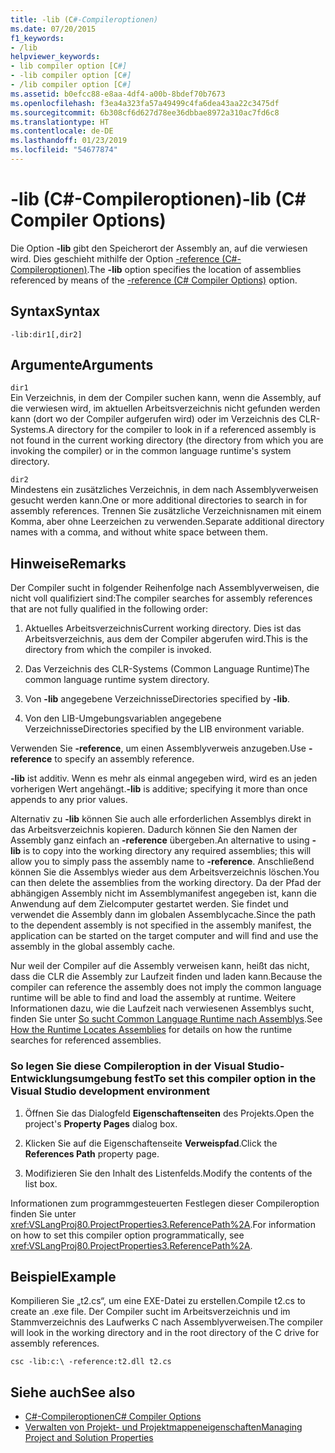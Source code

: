 ```yaml
---
title: -lib (C#-Compileroptionen)
ms.date: 07/20/2015
f1_keywords:
- /lib
helpviewer_keywords:
- lib compiler option [C#]
- -lib compiler option [C#]
- /lib compiler option [C#]
ms.assetid: b0efcc88-e8aa-4df4-a00b-8bdef70b7673
ms.openlocfilehash: f3ea4a323fa57a49499c4fa6dea43aa22c3475df
ms.sourcegitcommit: 6b308cf6d627d78ee36dbbae8972a310ac7fd6c8
ms.translationtype: HT
ms.contentlocale: de-DE
ms.lasthandoff: 01/23/2019
ms.locfileid: "54677874"
---
```

# <a name="-lib-c-compiler-options"></a><span data-ttu-id="0f2d5-102">-lib (C#-Compileroptionen)</span><span class="sxs-lookup"><span data-stu-id="0f2d5-102">-lib (C# Compiler Options)</span></span>
<span data-ttu-id="0f2d5-103">Die Option **-lib** gibt den Speicherort der Assembly an, auf die verwiesen wird. Dies geschieht mithilfe der Option [-reference (C#-Compileroptionen)](../../../csharp/language-reference/compiler-options/reference-compiler-option.md).</span><span class="sxs-lookup"><span data-stu-id="0f2d5-103">The **-lib** option specifies the location of assemblies referenced by means of the [-reference (C# Compiler Options)](../../../csharp/language-reference/compiler-options/reference-compiler-option.md) option.</span></span>  
  
## <a name="syntax"></a><span data-ttu-id="0f2d5-104">Syntax</span><span class="sxs-lookup"><span data-stu-id="0f2d5-104">Syntax</span></span>  
  
```console  
-lib:dir1[,dir2]  
```  
  
## <a name="arguments"></a><span data-ttu-id="0f2d5-105">Argumente</span><span class="sxs-lookup"><span data-stu-id="0f2d5-105">Arguments</span></span>  
 `dir1`  
 <span data-ttu-id="0f2d5-106">Ein Verzeichnis, in dem der Compiler suchen kann, wenn die Assembly, auf die verwiesen wird, im aktuellen Arbeitsverzeichnis nicht gefunden werden kann (dort wo der Compiler aufgerufen wird) oder im Verzeichnis des CLR-Systems.</span><span class="sxs-lookup"><span data-stu-id="0f2d5-106">A directory for the compiler to look in if a referenced assembly is not found in the current working directory (the directory from which you are invoking the compiler) or in the common language runtime's system directory.</span></span>  
  
 `dir2`  
 <span data-ttu-id="0f2d5-107">Mindestens ein zusätzliches Verzeichnis, in dem nach Assemblyverweisen gesucht werden kann.</span><span class="sxs-lookup"><span data-stu-id="0f2d5-107">One or more additional directories to search in for assembly references.</span></span> <span data-ttu-id="0f2d5-108">Trennen Sie zusätzliche Verzeichnisnamen mit einem Komma, aber ohne Leerzeichen zu verwenden.</span><span class="sxs-lookup"><span data-stu-id="0f2d5-108">Separate additional directory names with a comma, and without white space between them.</span></span>  
  
## <a name="remarks"></a><span data-ttu-id="0f2d5-109">Hinweise</span><span class="sxs-lookup"><span data-stu-id="0f2d5-109">Remarks</span></span>  
 <span data-ttu-id="0f2d5-110">Der Compiler sucht in folgender Reihenfolge nach Assemblyverweisen, die nicht voll qualifiziert sind:</span><span class="sxs-lookup"><span data-stu-id="0f2d5-110">The compiler searches for assembly references that are not fully qualified in the following order:</span></span>  
  
1.  <span data-ttu-id="0f2d5-111">Aktuelles Arbeitsverzeichnis</span><span class="sxs-lookup"><span data-stu-id="0f2d5-111">Current working directory.</span></span> <span data-ttu-id="0f2d5-112">Dies ist das Arbeitsverzeichnis, aus dem der Compiler abgerufen wird.</span><span class="sxs-lookup"><span data-stu-id="0f2d5-112">This is the directory from which the compiler is invoked.</span></span>  
  
2.  <span data-ttu-id="0f2d5-113">Das Verzeichnis des CLR-Systems (Common Language Runtime)</span><span class="sxs-lookup"><span data-stu-id="0f2d5-113">The common language runtime system directory.</span></span>  
  
3.  <span data-ttu-id="0f2d5-114">Von **-lib** angegebene Verzeichnisse</span><span class="sxs-lookup"><span data-stu-id="0f2d5-114">Directories specified by **-lib**.</span></span>  
  
4.  <span data-ttu-id="0f2d5-115">Von den LIB-Umgebungsvariablen angegebene Verzeichnisse</span><span class="sxs-lookup"><span data-stu-id="0f2d5-115">Directories specified by the LIB environment variable.</span></span>  
  
 <span data-ttu-id="0f2d5-116">Verwenden Sie **-reference**, um einen Assemblyverweis anzugeben.</span><span class="sxs-lookup"><span data-stu-id="0f2d5-116">Use **-reference** to specify an assembly reference.</span></span>  
  
 <span data-ttu-id="0f2d5-117">**-lib** ist additiv. Wenn es mehr als einmal angegeben wird, wird es an jeden vorherigen Wert angehängt.</span><span class="sxs-lookup"><span data-stu-id="0f2d5-117">**-lib** is additive; specifying it more than once appends to any prior values.</span></span>  
  
 <span data-ttu-id="0f2d5-118">Alternativ zu **-lib** können Sie auch alle erforderlichen Assemblys direkt in das Arbeitsverzeichnis kopieren. Dadurch können Sie den Namen der Assembly ganz einfach an **-reference** übergeben.</span><span class="sxs-lookup"><span data-stu-id="0f2d5-118">An alternative to using **-lib** is to copy into the working directory any required assemblies; this will allow you to simply pass the assembly name to **-reference**.</span></span> <span data-ttu-id="0f2d5-119">Anschließend können Sie die Assemblys wieder aus dem Arbeitsverzeichnis löschen.</span><span class="sxs-lookup"><span data-stu-id="0f2d5-119">You can then delete the assemblies from the working directory.</span></span> <span data-ttu-id="0f2d5-120">Da der Pfad der abhängigen Assembly nicht im Assemblymanifest angegeben ist, kann die Anwendung auf dem Zielcomputer gestartet werden. Sie findet und verwendet die Assembly dann im globalen Assemblycache.</span><span class="sxs-lookup"><span data-stu-id="0f2d5-120">Since the path to the dependent assembly is not specified in the assembly manifest, the application can be started on the target computer and will find and use the assembly in the global assembly cache.</span></span>  
  
 <span data-ttu-id="0f2d5-121">Nur weil der Compiler auf die Assembly verweisen kann, heißt das nicht, dass die CLR die Assembly zur Laufzeit finden und laden kann.</span><span class="sxs-lookup"><span data-stu-id="0f2d5-121">Because the compiler can reference the assembly does not imply the common language runtime will be able to find and load the assembly at runtime.</span></span> <span data-ttu-id="0f2d5-122">Weitere Informationen dazu, wie die Laufzeit nach verwiesenen Assemblys sucht, finden Sie unter [So sucht Common Language Runtime nach Assemblys](../../../framework/deployment/how-the-runtime-locates-assemblies.md).</span><span class="sxs-lookup"><span data-stu-id="0f2d5-122">See [How the Runtime Locates Assemblies](../../../framework/deployment/how-the-runtime-locates-assemblies.md) for details on how the runtime searches for referenced assemblies.</span></span>  
  
### <a name="to-set-this-compiler-option-in-the-visual-studio-development-environment"></a><span data-ttu-id="0f2d5-123">So legen Sie diese Compileroption in der Visual Studio-Entwicklungsumgebung fest</span><span class="sxs-lookup"><span data-stu-id="0f2d5-123">To set this compiler option in the Visual Studio development environment</span></span>  
  
1.  <span data-ttu-id="0f2d5-124">Öffnen Sie das Dialogfeld **Eigenschaftenseiten** des Projekts.</span><span class="sxs-lookup"><span data-stu-id="0f2d5-124">Open the project's **Property Pages** dialog box.</span></span>  
  
2.  <span data-ttu-id="0f2d5-125">Klicken Sie auf die Eigenschaftenseite **Verweispfad**.</span><span class="sxs-lookup"><span data-stu-id="0f2d5-125">Click the **References Path** property page.</span></span>  
  
3.  <span data-ttu-id="0f2d5-126">Modifizieren Sie den Inhalt des Listenfelds.</span><span class="sxs-lookup"><span data-stu-id="0f2d5-126">Modify the contents of the list box.</span></span>  
  
 <span data-ttu-id="0f2d5-127">Informationen zum programmgesteuerten Festlegen dieser Compileroption finden Sie unter <xref:VSLangProj80.ProjectProperties3.ReferencePath%2A>.</span><span class="sxs-lookup"><span data-stu-id="0f2d5-127">For information on how to set this compiler option programmatically, see <xref:VSLangProj80.ProjectProperties3.ReferencePath%2A>.</span></span>  
  
## <a name="example"></a><span data-ttu-id="0f2d5-128">Beispiel</span><span class="sxs-lookup"><span data-stu-id="0f2d5-128">Example</span></span>  
 <span data-ttu-id="0f2d5-129">Kompilieren Sie „t2.cs“, um eine EXE-Datei zu erstellen.</span><span class="sxs-lookup"><span data-stu-id="0f2d5-129">Compile t2.cs to create an .exe file.</span></span> <span data-ttu-id="0f2d5-130">Der Compiler sucht im Arbeitsverzeichnis und im Stammverzeichnis des Laufwerks C nach Assemblyverweisen.</span><span class="sxs-lookup"><span data-stu-id="0f2d5-130">The compiler will look in the working directory and in the root directory of the C drive for assembly references.</span></span>  
  
```console  
csc -lib:c:\ -reference:t2.dll t2.cs  
```  
  
## <a name="see-also"></a><span data-ttu-id="0f2d5-131">Siehe auch</span><span class="sxs-lookup"><span data-stu-id="0f2d5-131">See also</span></span>

- [<span data-ttu-id="0f2d5-132">C#-Compileroptionen</span><span class="sxs-lookup"><span data-stu-id="0f2d5-132">C# Compiler Options</span></span>](../../../csharp/language-reference/compiler-options/index.md)
- [<span data-ttu-id="0f2d5-133">Verwalten von Projekt- und Projektmappeneigenschaften</span><span class="sxs-lookup"><span data-stu-id="0f2d5-133">Managing Project and Solution Properties</span></span>](/visualstudio/ide/managing-project-and-solution-properties)
